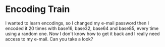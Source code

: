 # Encoding Train

I wanted to learn encodings, so I changed my e-mail password then I encoded it 20 times with base16, base32, base64 and base85, every time using a random one.
Now I don't know how to get it back and I really need access to my e-mail. Can you take a look?
